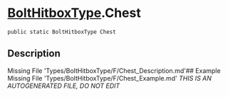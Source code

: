 # [BoltHitboxType](Types/BoltHitboxType.md).Chest
`public static BoltHitboxType Chest`
## Description
Missing File 'Types/BoltHitboxType/F/Chest_Description.md'## Example
Missing File 'Types/BoltHitboxType/F/Chest_Example.md'
*THIS IS AN AUTOGENERATED FILE, DO NOT EDIT*
